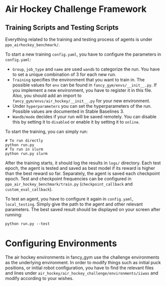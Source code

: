 # Air Hockey Challenge Framework
## Training Scripts and Testing Scripts
Everything related to the training and testing process of agents is under `ppo_airhockey_benchmark/`.

To start a new training `config.yaml`, you have to configure the parameters in `config.yaml`:
- `Group`, `job_type` and `name` are used `wandb` to categorize the run. You have to set a unique combination of 3 for each new run.
- `Training` specifies the environment that you want to train in. The possible values for `env` can be found in `fancy_gym/envs/__init__.py`. If you implement a new environment, you have to register it in this file. Also, you should add an import to `fancy_gym/envs/air_hockey/__init__.py` for your new environment.
- Under `hyperparameters` you can set the hyperparameters of the run. Possible values are documented in Stable Baselines 3.
- `Wandb/mode` decides if your run will be saved remotely. You can disable this by setting it to `disabled` or enable it by setting it to `online`.

To start the training, you can simply run:
```
# To run directly
python run.py
# To run in slurm
python run.py slurm
```

After the training starts, it should log the results in `logs/` directory. Each test epoch, the agent is tested and saved as best model if its reward is higher than the best reward so far. Separately, the agent is saved each checkpoint epoch. Test and checkpoint frequencies can be configured in `ppo_air_hockey_benchmark/train.py` (`checkpoint_callback` and `custom_eval_callback`).

To test an agent, you have to configure it again in `config.yaml`, `local_testing`. Simply give the path to the agent and other relevant parameters. The best saved result should be displayed on your screen after running:
```
python run.py --test
```

# Configuring Environments
The air hockey environments in fancy_gym use the challenge environments as the underlying environment. In order to modify things such as initial puck positions, or initial robot configuration, you have to find the relevant files and lines under `air_hockey/air_hockey_challenge/environments/iiwas` and modify according to your wishes.
